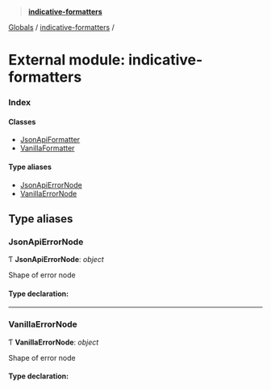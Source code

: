 > **[indicative-formatters](../README.md)**

[Globals](../README.md) / [indicative-formatters](indicative_formatters.md) /

# External module: indicative-formatters

### Index

#### Classes

* [JsonApiFormatter](../classes/indicative_formatters.jsonapiformatter.md)
* [VanillaFormatter](../classes/indicative_formatters.vanillaformatter.md)

#### Type aliases

* [JsonApiErrorNode](indicative_formatters.md#jsonapierrornode)
* [VanillaErrorNode](indicative_formatters.md#vanillaerrornode)

## Type aliases

###  JsonApiErrorNode

Ƭ **JsonApiErrorNode**: *object*

Shape of error node

#### Type declaration:

___

###  VanillaErrorNode

Ƭ **VanillaErrorNode**: *object*

Shape of error node

#### Type declaration: